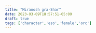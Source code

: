 ```yaml
---
title: "Miranosh gra-Shar"
date: 2023-03-09T18:57:51-05:00
draft: true
tags: ['character','eso','female','orc']
---
```


